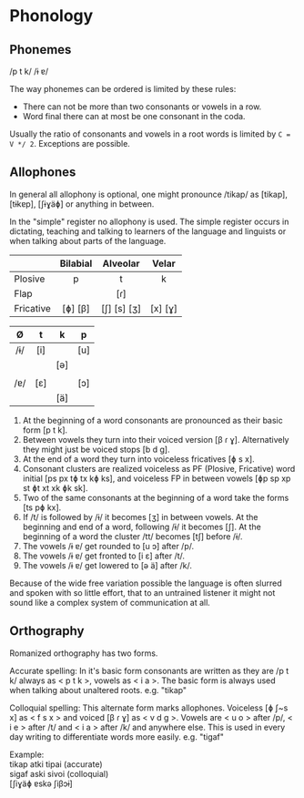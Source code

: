 Phonology
=========

Phonemes
--------

/p t k/ /ɨ ɐ/

The way phonemes can be ordered is limited by these rules:

* There can not be more than two consonants or vowels in a row.
* Word final there can at most be one consonant in the coda.

Usually the ratio of consonants and vowels in a root words is limited by `C = V */ 2`. Exceptions are possible.


Allophones
----------

In general all allophony is optional, one might pronounce /tikap/ as [tikap], [tɨkɐp], [ʃɨɣäɸ] or anything in between.

In the "simple" register no allophony is used. The simple register occurs in dictating, teaching and talking to learners of the language and linguists or when talking about parts of the language.

|                   | Bilabial | Alveolar    | Velar   |
| ----------------- |:--------:|:-----------:|:-------:|
| Plosive           | p        | t           | k       |
| Flap              |          | [ɾ]         |         |
| Fricative         | [ɸ] [β]  | [ʃ] [s] [ʒ] | [x] [ɣ] |

| Ø | t | k | p |
|:-:|:-:|:-:|:-:|
|/ɨ/|[i]|   |[u]|
|   |   |[ə]|   |
|   |   |   |   |
|/ɐ/|[ɛ]|   |[ɔ]|
|   |   |[ä]|   |

1. At the beginning of a word consonants are pronounced as their basic form [p t k].
2. Between vowels they turn into their voiced version [β ɾ ɣ]. Alternatively they might just be voiced stops [b d g].
3. At the end of a word they turn into voiceless fricatives [ɸ s x].
4. Consonant clusters are realized voiceless as PF (Plosive, Fricative) word initial [ps px tɸ tx kɸ ks], and voiceless FP in between vowels [ɸp sp xp st ɸt xt xk ɸk sk].
5. Two of the same consonants at the beginning of a word take the forms [ts pɸ kx].
6. If /t/ is followed by /ɨ/ it becomes [ʒ] in between vowels. At the beginning and end of a word, following /ɨ/ it becomes [ʃ]. At the beginning of a word the cluster /tt/ becomes [tʃ] before /ɨ/.
7. The vowels /ɨ ɐ/ get rounded to [u ɔ] after /p/.
8. The vowels /ɨ ɐ/ get fronted to [i ɛ] after /t/.
9. The vowels /ɨ ɐ/ get lowered to [ə ä] after /k/.

Because of the wide free variation possible the language is often slurred and spoken with so little effort, that to an untrained listener it might not sound like a complex system of communication at all.

Orthography
-----------

Romanized orthography has two forms.

Accurate spelling: In it's basic form consonants are written as they are /p t k/ always as < p t k >, vowels as < i a >.
The basic form is always used when talking about unaltered roots. e.g. "tikap"

Colloquial spelling: This alternate form marks allophones. Voiceless [ɸ ʃ~s x] as < f s x > and voiced [β ɾ ɣ] as < v d g >. Vowels are < u o > after /p/, < i e > after /t/ and < i a > after /k/ and anywhere else. This is used in every day writing to differentiate words more easily. e.g. "tigaf"

Example:  
tikap atki tipai (accurate)  
sigaf aski sivoi (colloquial)  
[ʃiɣäɸ ɐskə ʃiβɔɨ]
